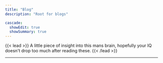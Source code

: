 ```yaml
---
title: "Blog"
description: "Root for blogs"

cascade:
  showEdit: true
  showSummary: true
---
```


{{< lead >}}
A little piece of insight into this mans brain, hopefully your IQ doesn't drop too much after reading these.
{{< /lead >}}

---
